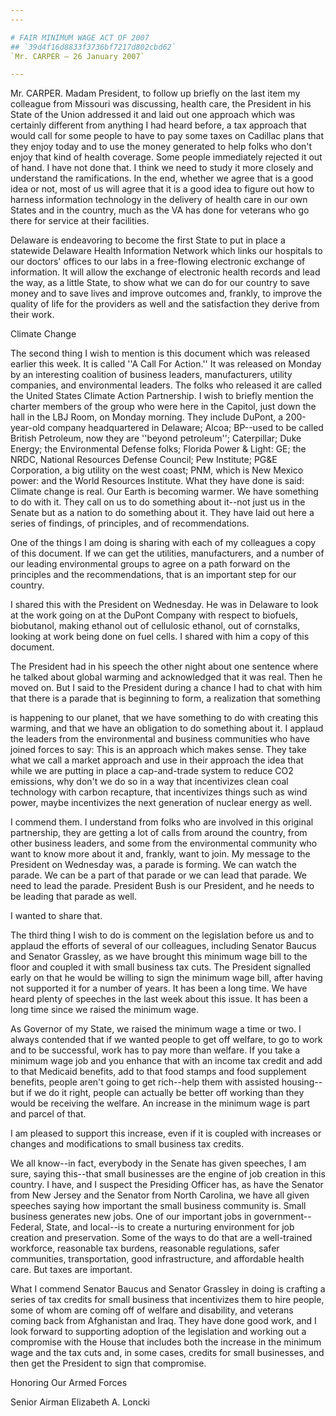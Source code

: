 ```yaml
---
---

# FAIR MINIMUM WAGE ACT OF 2007
## `39d4f16d8833f3736bf7217d802cbd62`
`Mr. CARPER — 26 January 2007`

---
```



Mr. CARPER. Madam President, to follow up briefly on the last item my 
colleague from Missouri was discussing, health care, the President in 
his State of the Union addressed it and laid out one approach which was 
certainly different from anything I had heard before, a tax approach 
that would call for some people to have to pay some taxes on Cadillac 
plans that they enjoy today and to use the money generated to help 
folks who don't enjoy that kind of health coverage. Some people 
immediately rejected it out of hand. I have not done that. I think we 
need to study it more closely and understand the ramifications. In the 
end, whether we agree that is a good idea or not, most of us will agree 
that it is a good idea to figure out how to harness information 
technology in the delivery of health care in our own States and in the 
country, much as the VA has done for veterans who go there for service 
at their facilities.

Delaware is endeavoring to become the first State to put in place a 
statewide Delaware Health Information Network which links our hospitals 
to our doctors' offices to our labs in a free-flowing electronic 
exchange of information. It will allow the exchange of electronic 
health records and lead the way, as a little State, to show what we can 
do for our country to save money and to save lives and improve outcomes 
and, frankly, to improve the quality of life for the providers as well 
and the satisfaction they derive from their work.
















 Climate Change


The second thing I wish to mention is this document which was 
released earlier this week. It is called ''A Call For Action.'' It was 
released on Monday by an interesting coalition of business leaders, 
manufacturers, utility companies, and environmental leaders. The folks 
who released it are called the United States Climate Action 
Partnership. I wish to briefly mention the charter members of the group 
who were here in the Capitol, just down the hall in the LBJ Room, on 
Monday morning. They include DuPont, a 200-year-old company 
headquartered in Delaware; Alcoa; BP--used to be called British 
Petroleum, now they are ''beyond petroleum''; Caterpillar; Duke Energy; 
the Environmental Defense folks; Florida Power & Light: GE; the NRDC, 
National Resources Defense Council; Pew Institute; PG&E Corporation, a 
big utility on the west coast; PNM, which is New Mexico power: and the 
World Resources Institute. What they have done is said: Climate change 
is real. Our Earth is becoming warmer. We have something to do with it. 
They call on us to do something about it--not just us in the Senate but 
as a nation to do something about it. They have laid out here a series 
of findings, of principles, and of recommendations.

One of the things I am doing is sharing with each of my colleagues a 
copy of this document. If we can get the utilities, manufacturers, and 
a number of our leading environmental groups to agree on a path forward 
on the principles and the recommendations, that is an important step 
for our country.

I shared this with the President on Wednesday. He was in Delaware to 
look at the work going on at the DuPont Company with respect to 
biofuels, biobutanol, making ethanol out of cellulosic ethanol, out of 
cornstalks, looking at work being done on fuel cells. I shared with him 
a copy of this document.

The President had in his speech the other night about one sentence 
where he talked about global warming and acknowledged that it was real. 
Then he moved on. But I said to the President during a chance I had to 
chat with him that there is a parade that is beginning to form, a 
realization that something


is happening to our planet, that we have something to do with creating 
this warming, and that we have an obligation to do something about it. 
I applaud the leaders from the environmental and business communities 
who have joined forces to say: This is an approach which makes sense. 
They take what we call a market approach and use in their approach the 
idea that while we are putting in place a cap-and-trade system to 
reduce CO2 emissions, why don't we do so in a way that 
incentivizes clean coal technology with carbon recapture, that 
incentivizes things such as wind power, maybe incentivizes the next 
generation of nuclear energy as well.

I commend them. I understand from folks who are involved in this 
original partnership, they are getting a lot of calls from around the 
country, from other business leaders, and some from the environmental 
community who want to know more about it and, frankly, want to join. My 
message to the President on Wednesday was, a parade is forming. We can 
watch the parade. We can be a part of that parade or we can lead that 
parade. We need to lead the parade. President Bush is our President, 
and he needs to be leading that parade as well.

I wanted to share that.

The third thing I wish to do is comment on the legislation before us 
and to applaud the efforts of several of our colleagues, including 
Senator Baucus and Senator Grassley, as we have brought this minimum 
wage bill to the floor and coupled it with small business tax cuts. The 
President signalled early on that he would be willing to sign the 
minimum wage bill, after having not supported it for a number of years. 
It has been a long time. We have heard plenty of speeches in the last 
week about this issue. It has been a long time since we raised the 
minimum wage.

As Governor of my State, we raised the minimum wage a time or two. I 
always contended that if we wanted people to get off welfare, to go to 
work and to be successful, work has to pay more than welfare. If you 
take a minimum wage job and you enhance that with an income tax credit 
and add to that Medicaid benefits, add to that food stamps and food 
supplement benefits, people aren't going to get rich--help them with 
assisted housing--but if we do it right, people can actually be better 
off working than they would be receiving the welfare. An increase in 
the minimum wage is part and parcel of that.

I am pleased to support this increase, even if it is coupled with 
increases or changes and modifications to small business tax credits.

We all know--in fact, everybody in the Senate has given speeches, I 
am sure, saying this--that small businesses are the engine of job 
creation in this country. I have, and I suspect the Presiding Officer 
has, as have the Senator from New Jersey and the Senator from North 
Carolina, we have all given speeches saying how important the small 
business community is. Small business generates new jobs. One of our 
important jobs in government--Federal, State, and local--is to create a 
nurturing environment for job creation and preservation. Some of the 
ways to do that are a well-trained workforce, reasonable tax burdens, 
reasonable regulations, safer communities, transportation, good 
infrastructure, and affordable health care. But taxes are important.

What I commend Senator Baucus and Senator Grassley in doing is 
crafting a series of tax credits for small business that incentivizes 
them to hire people, some of whom are coming off of welfare and 
disability, and veterans coming back from Afghanistan and Iraq. They 
have done good work, and I look forward to supporting adoption of the 
legislation and working out a compromise with the House that includes 
both the increase in the minimum wage and the tax cuts and, in some 
cases, credits for small businesses, and then get the President to sign 
that compromise.













 Honoring Our Armed Forces










 Senior Airman Elizabeth A. Loncki
